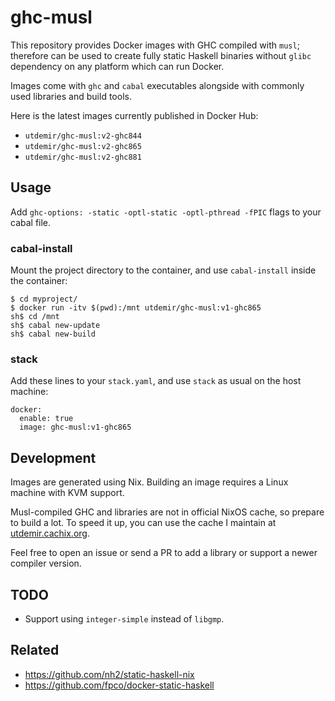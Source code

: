 # ghc-musl

This repository provides Docker images with GHC compiled with `musl`;
therefore can be used to create fully static Haskell binaries without
`glibc` dependency on any platform which can run Docker.

Images come with `ghc` and `cabal` executables alongside with commonly
used libraries and build tools.

Here is the latest images currently published in Docker Hub:

* `utdemir/ghc-musl:v2-ghc844`
* `utdemir/ghc-musl:v2-ghc865`
* `utdemir/ghc-musl:v2-ghc881`

## Usage

Add `ghc-options: -static -optl-static -optl-pthread -fPIC` flags to
your cabal file.

### cabal-install

Mount the project directory to the container, and use `cabal-install`
inside the container:

```
$ cd myproject/
$ docker run -itv $(pwd):/mnt utdemir/ghc-musl:v1-ghc865
sh$ cd /mnt
sh$ cabal new-update
sh$ cabal new-build
```

### stack

Add these lines to your `stack.yaml`, and use `stack` as usual on the
host machine:

```
docker:
  enable: true
  image: ghc-musl:v1-ghc865
```

## Development

Images are generated using Nix. Building an image requires a Linux
machine with KVM support.

Musl-compiled GHC and libraries are not in official NixOS cache, so
prepare to build a lot. To speed it up, you can use the cache I maintain
at [utdemir.cachix.org]().

Feel free to open an issue or send a PR to add a library or support a
newer compiler version.

## TODO

* Support using `integer-simple` instead of `libgmp`.

## Related

* https://github.com/nh2/static-haskell-nix
* https://github.com/fpco/docker-static-haskell

